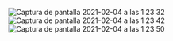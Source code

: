 ![Captura de pantalla 2021-02-04 a las 1 23 32](https://user-images.githubusercontent.com/47045714/106937176-bf87e980-671d-11eb-8472-40c64b240707.png)
![Captura de pantalla 2021-02-04 a las 1 23 42](https://user-images.githubusercontent.com/47045714/106937180-c0208000-671d-11eb-8d1c-512410ab23e0.png)
![Captura de pantalla 2021-02-04 a las 1 23 50](https://user-images.githubusercontent.com/47045714/106937181-c0208000-671d-11eb-8e6c-6a41088df37d.png)
